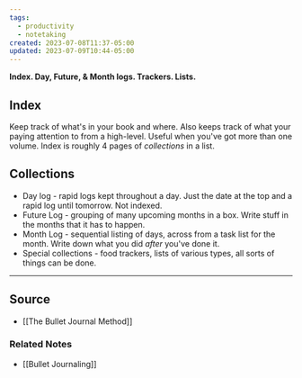 ```yaml
---
tags:
  - productivity
  - notetaking
created: 2023-07-08T11:37-05:00
updated: 2023-07-09T10:44-05:00
---
```

**Index. Day, Future, & Month logs. Trackers. Lists.**

## Index

Keep track of what's in your book and where. Also keeps track of what your paying attention to from a high-level. Useful when you've got more than one volume. Index is roughly 4 pages of *collections* in a list.

## Collections

- Day log - rapid logs kept throughout a day. Just the date at the top and a rapid log until tomorrow. Not indexed.
- Future Log - grouping of many upcoming months in a box. Write stuff in the months that it has to happen.
- Month Log - sequential listing of days, across from a task list for the month. Write down what you did *after* you've done it.
- Special collections - food trackers, lists of various types, all sorts of things can be done.

---

## Source
- [[The Bullet Journal Method]]

### Related Notes
- [[Bullet Journaling]]